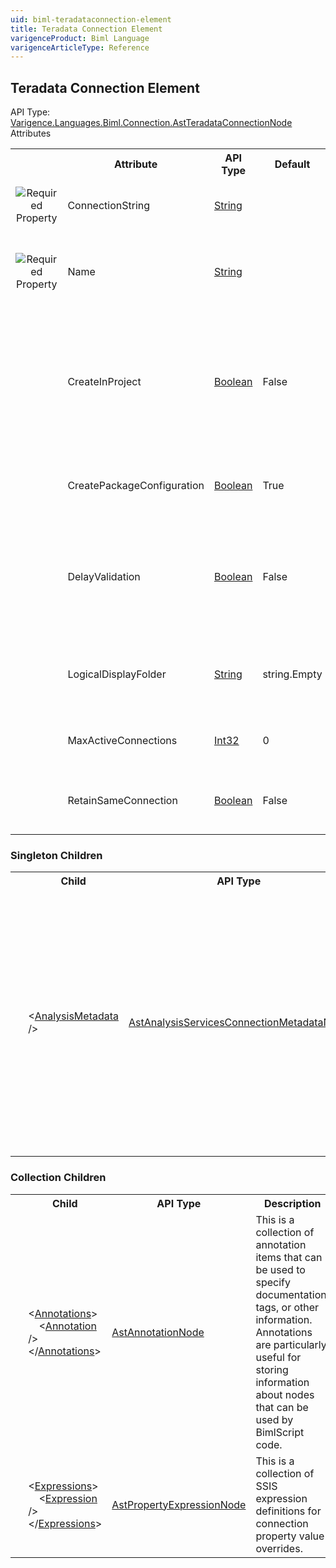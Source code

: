 ```yaml
---
uid: biml-teradataconnection-element
title: Teradata Connection Element
varigenceProduct: Biml Language
varigenceArticleType: Reference
---
```

## Teradata Connection Element<div class="AssemblyInfoGroup"><div class="CrossReferenceGroup"><div class="CrossReferenceHeader">API Type:</div><div class="CrossReferenceValue"><a href="../api-reference/Varigence.Languages.Biml.Connection.AstTeradataConnectionNode.html">Varigence.Languages.Biml.Connection.AstTeradataConnectionNode</a></div></div></div><div class="AttributeGroup"><div class="AttributeGroupHeader">Attributes</div><table id="AttributeList" class="AttributeList"><tbody><tr><th class="AttributeIconColumnHeader">&nbsp;</th><th class="AttributeNameColumnHeader">Attribute</th><th class="AttributeTypeColumnHeader">API Type</th><th class="AttributeDefaultColumnHeader">Default</th><th class="AttributeSummaryColumnHeader">Description</th></tr><tr class="ad0"><td align="center" class="AttributeIcon"><img title="Required Property" src="attributeRequired.png"></td><td class="AttributeName">ConnectionString</td><td class="AttributeType"><a href="https://msdn.microsoft.com/en-us/library/System.String.aspx">String</a></td><td class="AttributeDefault">&nbsp;</td><td class="AttributeSummary"><div class ="SummaryItem">This value specifies how to open the connection for the specified data source.</div></td></tr><tr class="ad1"><td align="center" class="AttributeIcon"><img title="Required Property" src="attributeRequired.png"></td><td class="AttributeName">Name</td><td class="AttributeType"><a href="https://msdn.microsoft.com/en-us/library/System.String.aspx">String</a></td><td class="AttributeDefault">&nbsp;</td><td class="AttributeSummary"><div class ="SummaryItem">Specifies the name of the object.  This name can be used to reference this object from anywhere else in the program.</div></td></tr><tr class="ad0"><td align="center" class="AttributeIcon"><img title="" src="attribute.png"></td><td class="AttributeName">CreateInProject</td><td class="AttributeType"><a href="https://msdn.microsoft.com/en-us/library/System.Boolean.aspx">Boolean</a></td><td class="AttributeDefault">False</td><td class="AttributeSummary"><div class ="SummaryItem">This value specifies whether the Connection should be created as a ConnectionManager within each SSIS package that uses it or as a shared ConnectionManager for each project that uses it.</div></td></tr><tr class="ad1"><td align="center" class="AttributeIcon"><img title="" src="attribute.png"></td><td class="AttributeName">CreatePackageConfiguration</td><td class="AttributeType"><a href="https://msdn.microsoft.com/en-us/library/System.Boolean.aspx">Boolean</a></td><td class="AttributeDefault">True</td><td class="AttributeSummary"><div class ="SummaryItem">This value specifies whether a PackageConfiguration should be created for this connection.</div></td></tr><tr class="ad0"><td align="center" class="AttributeIcon"><img title="" src="attribute.png"></td><td class="AttributeName">DelayValidation</td><td class="AttributeType"><a href="https://msdn.microsoft.com/en-us/library/System.Boolean.aspx">Boolean</a></td><td class="AttributeDefault">False</td><td class="AttributeSummary"><div class ="SummaryItem">This value indicates that the connection should not be validated (tested to make sure that it points to a valid resource) until immediately before it is used.</div></td></tr><tr class="ad1"><td align="center" class="AttributeIcon"><img title="" src="attribute.png"></td><td class="AttributeName">LogicalDisplayFolder</td><td class="AttributeType"><a href="https://msdn.microsoft.com/en-us/library/System.String.aspx">String</a></td><td class="AttributeDefault">string.Empty</td><td class="AttributeSummary"><div class ="SummaryItem">Specifies a path that should be used for organizing the tree display of this object in the Logical View in BimlStudio.</div></td></tr><tr class="ad0"><td align="center" class="AttributeIcon"><img title="" src="attribute.png"></td><td class="AttributeName">MaxActiveConnections</td><td class="AttributeType"><a href="https://msdn.microsoft.com/en-us/library/System.Int32.aspx">Int32</a></td><td class="AttributeDefault">0</td><td class="AttributeSummary"><div class ="SummaryItem">This value specifies the maximum number of concurrent connections allowed.</div></td></tr><tr class="ad1"><td align="center" class="AttributeIcon"><img title="" src="attribute.png"></td><td class="AttributeName">RetainSameConnection</td><td class="AttributeType"><a href="https://msdn.microsoft.com/en-us/library/System.Boolean.aspx">Boolean</a></td><td class="AttributeDefault">False</td><td class="AttributeSummary"><div class ="SummaryItem">This value indicates whether the same connection can be used for multiple tasks.</div></td></tr></tbody></table></div><div class="ChildGroup">### Singleton Children<table id="ChildList" class="ChildList"><tbody><tr><th class="ChildIconColumnHeader">&nbsp;</th><th class="ChildNameColumnHeader">Child</th><th class="ChildTypeColumnHeader">API Type</th><th class="ChildSummaryColumnHeader">Description</th></tr><tr class="cd0"><td align="center" class="ChildIcon"><img title="" src="singletonChild.png"></td><td class="ChildName"><span class="punc">&lt;</span><a href=../api-reference/Varigence.Languages.Biml.Connection.AstAnalysisServicesConnectionMetadataNode.html">AnalysisMetadata</a><span class="punc"> /&gt;</span></td><td class="ChildType"><a href="../api-reference/Varigence.Languages.Biml.Connection.AstAnalysisServicesConnectionMetadataNode.html">AstAnalysisServicesConnectionMetadataNode</a></td><td class="ChildSummary">The SQL Server Analysis Services (SSAS) connection information node specifies supplemental information that is used by SSAS to connect to a given data source, usually in context of development and cube processing.</td></tr></tbody></table></div><div class="ChildGroup">### Collection Children<table id="ChildList" class="ChildList"><tbody><tr><th class="ChildIconColumnHeader">&nbsp;</th><th class="ChildNameColumnHeader">Child</th><th class="ChildTypeColumnHeader">API Type</th><th class="ChildSummaryColumnHeader">Description</th></tr><tr class="cd0"><td align="center" class="ChildIcon"><img title="" src="collectionChild.png"><div class="RequiredIcon" title="Required Child"></div><td class="ChildName"><span class="punc">&lt;</span><a href=Varigence.Languages.Biml.AstNode_Annotations.html">Annotations</a><span class="punc">&gt;</span><br />&nbsp;&nbsp;&nbsp;&nbsp;<span class="punc">&lt;</span><a href=Varigence.Languages.Biml.AstAnnotationNode.html">Annotation</a> <span class="punc">/&gt;</span><br /><span class="punc">&lt;/</span><a href=Varigence.Languages.Biml.AstNode_Annotations.html">Annotations</a><span class="punc">&gt;</span></td><td class="ChildType"><a href="../api-reference/Varigence.Languages.Biml.AstAnnotationNode.html">AstAnnotationNode</a></td><td class="ChildSummary"><div class ="SummaryItem">This is a collection of annotation items that can be used to specify documentation, tags, or other information.  Annotations are particularly useful for storing information about nodes that can be used by BimlScript code.</div></td></tr><tr class="cd1"><td align="center" class="ChildIcon"><img title="" src="collectionChild.png"><div class="RequiredIcon" title="Required Child"></div><td class="ChildName"><span class="punc">&lt;</span><a href=Varigence.Languages.Biml.Connection.AstConnectionBaseNode_Expressions.html">Expressions</a><span class="punc">&gt;</span><br />&nbsp;&nbsp;&nbsp;&nbsp;<span class="punc">&lt;</span><a href=Varigence.Languages.Biml.Task.AstPropertyExpressionNode.html">Expression</a> <span class="punc">/&gt;</span><br /><span class="punc">&lt;/</span><a href=Varigence.Languages.Biml.Connection.AstConnectionBaseNode_Expressions.html">Expressions</a><span class="punc">&gt;</span></td><td class="ChildType"><a href="../api-reference/Varigence.Languages.Biml.Task.AstPropertyExpressionNode.html">AstPropertyExpressionNode</a></td><td class="ChildSummary"><div class ="SummaryItem">This is a collection of SSIS expression definitions for connection property value overrides.</div></td></tr></tbody></table></div>